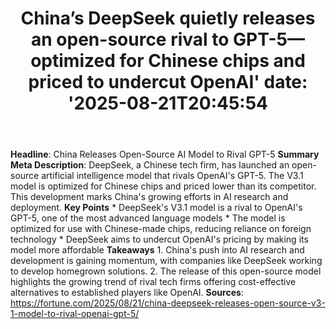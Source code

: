 ﻿---
title: "China’s DeepSeek quietly releases an open-source rival to GPT-5—optimized for Chinese chips and priced to undercut OpenAI'
date: '2025-08-21T20:45:54"
category: "Markets"
summary: ""
slug: "chinas deepseek quietly releases an opensource rival to gpt5"
source_urls:
  - "https://fortune.com/2025/08/21/china-deepseek-releases-open-source-v3-1-model-to-rival-openai-gpt-5/"
seo:
  title: "China’s DeepSeek quietly releases an open-source rival to GPT-5—optimized for Chinese chips and priced to undercut OpenAI | Hash n Hedge'
  description: '"
  keywords: ["news", "markets", "brief"]
---
**Headline**: China Releases Open-Source AI Model to Rival GPT-5  **Summary Meta Description**: DeepSeek, a Chinese tech firm, has launched an open-source artificial intelligence model that rivals OpenAI's GPT-5. The V3.1 model is optimized for Chinese chips and priced lower than its competitor. This development marks China's growing efforts in AI research and deployment.  **Key Points**  * DeepSeek's V3.1 model is a rival to OpenAI's GPT-5, one of the most advanced language models * The model is optimized for use with Chinese-made chips, reducing reliance on foreign technology * DeepSeek aims to undercut OpenAI's pricing by making its model more affordable  **Takeaways**  1. China's push into AI research and development is gaining momentum, with companies like DeepSeek working to develop homegrown solutions. 2. The release of this open-source model highlights the growing trend of rival tech firms offering cost-effective alternatives to established players like OpenAI.  **Sources**:  https://fortune.com/2025/08/21/china-deepseek-releases-open-source-v3-1-model-to-rival-openai-gpt-5/ 
